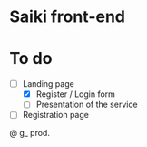 # Saiki front-end

# To do

- [ ] Landing page
  - [x] Register / Login form
  - [ ] Presentation of the service
- [ ] Registration page

@ g_ prod.